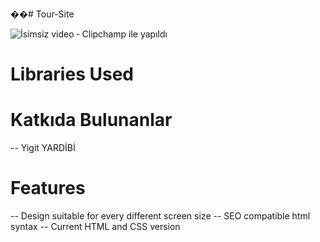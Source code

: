 ��#   T o u r - S i t e 


![İsimsiz video ‐ Clipchamp ile yapıldı](https://github.com/yigityardibi4/Tour-Site/assets/147426008/799576e4-5188-45a2-8689-ed8d6d3634a1)



# Libraries Used

# Katkıda Bulunanlar
-- Yigit YARDİBİ

# Features
-- Design suitable for every different screen size
-- SEO compatible html syntax
-- Current HTML and CSS version

